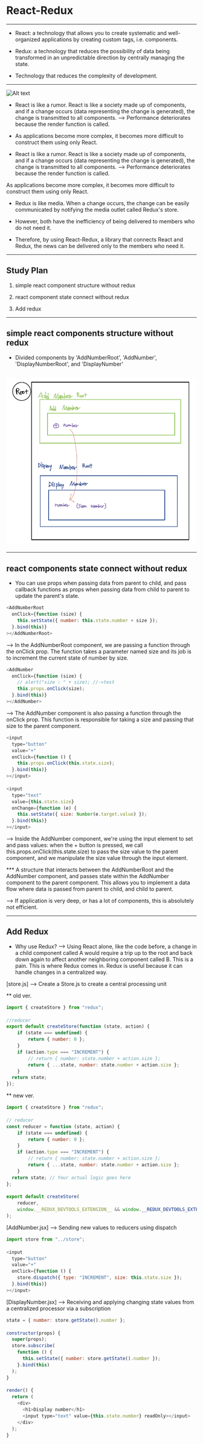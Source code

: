 # React-Redux

---

- React: a technology that allows you to create systematic and well-organized applications by creating custom tags, i.e. components.

- Redux: a technology that reduces the possibility of data being transformed in an unpredictable direction by centrally managing the state.

- Technology that reduces the complexity of development.

---

![Alt text](<Screenshot 2023-11-29 at 6.19.13 PM.png>)

- React is like a rumor.
  React is like a society made up of components, and if a change occurs (data representing the change is generated), the change is transmitted to all components. --> Performance deteriorates because the render function is called.

- As applications become more complex, it becomes more difficult to construct them using only React.

- React is like a rumor.
  React is like a society made up of components, and if a change occurs (data representing the change is generated), the change is transmitted to all components. --> Performance deteriorates because the render function is called.

As applications become more complex, it becomes more difficult to construct them using only React.

- Redux is like media.
  When a change occurs, the change can be easily communicated by notifying the media outlet called Redux's store.

- However, both have the inefficiency of being delivered to members who do not need it.

- Therefore, by using React-Redux, a library that connects React and Redux, the news can be delivered only to the members who need it.

---

## Study Plan

1. simple react component structure without redux

2. react component state connect without redux

3. Add redux

---

## simple react components structure without redux

- Divided components by 'AddNumberRoot', 'AddNumber', 'DisplayNumberRoot', and 'DisplayNumber'

## ![Alt text](image.png)

---

## react components state connect without redux

- You can use props when passing data from parent to child, and pass callback functions as props when passing data from child to parent to update the parent's state.

```JavaScript
<AddNumberRoot
  onClick={function (size) {
    this.setState({ number: this.state.number + size });
  }.bind(this)}
></AddNumberRoot>
```

--> In the AddNumberRoot component, we are passing a function through the onClick prop. The function takes a parameter named size and its job is to increment the current state of number by size.

```JavaScript
<AddNumber
  onClick={function (size) {
    // alert("size : " + size); //->test
    this.props.onClick(size);
  }.bind(this)}
></AddNumber>
```

--> The AddNumber component is also passing a function through the onClick prop. This function is responsible for taking a size and passing that size to the parent component.

```JavaScript
<input
  type="button"
  value="+"
  onClick={function () {
    this.props.onClick(this.state.size);
  }.bind(this)}
></input>

<input
  type="text"
  value={this.state.size}
  onChange={function (e) {
    this.setState({ size: Number(e.target.value) });
  }.bind(this)}
></input>
```

--> Inside the AddNumber component, we're using the input element to set and pass values: when the + button is pressed, we call this.props.onClick(this.state.size) to pass the size value to the parent component, and we manipulate the size value through the input element.

\*\*\* A structure that interacts between the AddNumberRoot and the AddNumber component, and passes state within the AddNumber component to the parent component. This allows you to implement a data flow where data is passed from parent to child, and child to parent.

--> If application is very deep, or has a lot of components, this is absolutely not efficient.

---

## Add Redux

- Why use Redux?
  --> Using React alone, like the code before, a change in a child component called A would require a trip up to the root and back down again to affect another neighboring component called B. This is a pain. This is where Redux comes in. Redux is useful because it can handle changes in a centralized way.

[store.js]
--> Create a Store.js to create a central processing unit

\*\* old ver.

```JavaScript
import { createStore } from "redux";

//reducer
export default createStore(function (state, action) {
	if (state === undefined) {
		return { number: 0 };
	}
	if (action.type === "INCREMENT") {
		// return { number: state.number + action.size };
		return { ...state, number: state.number + action.size };
	}
  return state;
});
```

\*\* new ver.

```JavaScript
import { createStore } from "redux";

// reducer
const reducer = function (state, action) {
	if (state === undefined) {
		return { number: 0 };
	}
	if (action.type === "INCREMENT") {
		// return { number: state.number + action.size };
		return { ...state, number: state.number + action.size };
	}
  return state; // Your actual logic goes here
};

export default createStore(
	reducer,
	window.__REDUX_DEVTOOLS_EXTENSION__ && window.__REDUX_DEVTOOLS_EXTENSION__()
);
```

[AddNumber.jsx]
--> Sending new values to reducers using dispatch

```JavaScript
import store from "../store";

<input
  type="button"
  value="+"
  onClick={function () {
    store.dispatch({ type: "INCREMENT", size: this.state.size });
  }.bind(this)}
></input>
```

[DisplayNumber.jsx]
--> Receiving and applying changing state values from a centralized processor via a subscription

```JavaScript
state = { number: store.getState().number };

constructor(props) {
  super(props);
  store.subscribe(
    function () {
      this.setState({ number: store.getState().number });
    }.bind(this)
  );
}

render() {
  return (
    <div>
      <h1>Display number</h1>
      <input type="text" value={this.state.number} readOnly></input>
    </div>
  );
}
```
